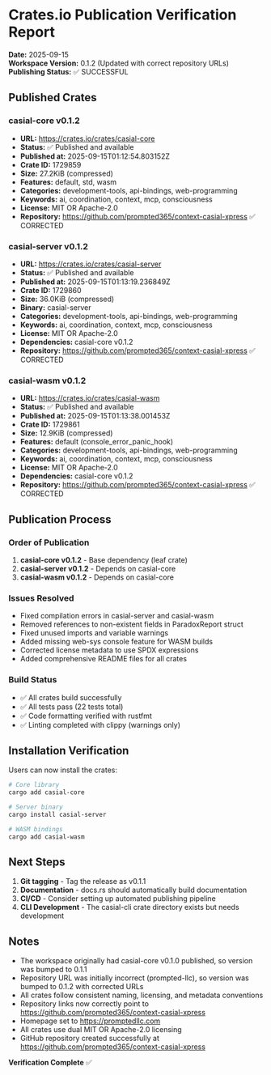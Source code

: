 # Crates.io Publication Verification Report

**Date:** 2025-09-15  
**Workspace Version:** 0.1.2 (Updated with correct repository URLs)  
**Publishing Status:** ✅ SUCCESSFUL

## Published Crates

### casial-core v0.1.2
- **URL:** https://crates.io/crates/casial-core
- **Status:** ✅ Published and available
- **Published at:** 2025-09-15T01:12:54.803152Z
- **Crate ID:** 1729859
- **Size:** 27.2KiB (compressed)
- **Features:** default, std, wasm
- **Categories:** development-tools, api-bindings, web-programming
- **Keywords:** ai, coordination, context, mcp, consciousness
- **License:** MIT OR Apache-2.0
- **Repository:** https://github.com/prompted365/context-casial-xpress ✅ CORRECTED

### casial-server v0.1.2
- **URL:** https://crates.io/crates/casial-server
- **Status:** ✅ Published and available
- **Published at:** 2025-09-15T01:13:19.236849Z
- **Crate ID:** 1729860
- **Size:** 36.0KiB (compressed)
- **Binary:** casial-server
- **Categories:** development-tools, api-bindings, web-programming
- **Keywords:** ai, coordination, context, mcp, consciousness
- **License:** MIT OR Apache-2.0
- **Dependencies:** casial-core v0.1.2
- **Repository:** https://github.com/prompted365/context-casial-xpress ✅ CORRECTED

### casial-wasm v0.1.2
- **URL:** https://crates.io/crates/casial-wasm
- **Status:** ✅ Published and available
- **Published at:** 2025-09-15T01:13:38.001453Z
- **Crate ID:** 1729861
- **Size:** 12.9KiB (compressed)
- **Features:** default (console_error_panic_hook)
- **Categories:** development-tools, api-bindings, web-programming
- **Keywords:** ai, coordination, context, mcp, consciousness
- **License:** MIT OR Apache-2.0
- **Dependencies:** casial-core v0.1.2
- **Repository:** https://github.com/prompted365/context-casial-xpress ✅ CORRECTED

## Publication Process

### Order of Publication
1. **casial-core v0.1.2** - Base dependency (leaf crate)
2. **casial-server v0.1.2** - Depends on casial-core
3. **casial-wasm v0.1.2** - Depends on casial-core

### Issues Resolved
- Fixed compilation errors in casial-server and casial-wasm
- Removed references to non-existent fields in ParadoxReport struct
- Fixed unused imports and variable warnings
- Added missing web-sys console feature for WASM builds
- Corrected license metadata to use SPDX expressions
- Added comprehensive README files for all crates

### Build Status
- ✅ All crates build successfully
- ✅ All tests pass (22 tests total)
- ✅ Code formatting verified with rustfmt
- ✅ Linting completed with clippy (warnings only)

## Installation Verification

Users can now install the crates:

```bash
# Core library
cargo add casial-core

# Server binary
cargo install casial-server

# WASM bindings
cargo add casial-wasm
```

## Next Steps

1. **Git tagging** - Tag the release as v0.1.1
2. **Documentation** - docs.rs should automatically build documentation
3. **CI/CD** - Consider setting up automated publishing pipeline
4. **CLI Development** - The casial-cli crate directory exists but needs development

## Notes

- The workspace originally had casial-core v0.1.0 published, so version was bumped to 0.1.1
- Repository URL was initially incorrect (prompted-llc), so version was bumped to 0.1.2 with corrected URLs
- All crates follow consistent naming, licensing, and metadata conventions
- Repository links now correctly point to https://github.com/prompted365/context-casial-xpress
- Homepage set to https://promptedllc.com
- All crates use dual MIT OR Apache-2.0 licensing
- GitHub repository created successfully at https://github.com/prompted365/context-casial-xpress

**Verification Complete** ✅